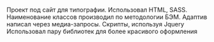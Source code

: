 Проект под сайт для типографии.
Использовал HTML, SASS. Наименование классов производил по методологии БЭМ.
Адаптив написал через медиа-запросы.
Скрипты, используя Jquery
Использовал пару библиотек для более красивого оформления

